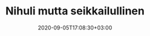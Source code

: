 ---
title: "Nihuli mutta seikkailullinen"
date: 2020-09-05T17:08:30+03:00
type: route
category: "route"
route_type: "boulder"
sector_weight: 6
link_27crags: https://27crags.com/crags/veikkola/routes/route-3-370807
---
